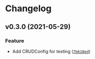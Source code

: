 # Changelog

<!--next-version-placeholder-->

## v0.3.0 (2021-05-29)
### Feature
* Add CRUDConfig for testing ([`7b610ed`](https://github.com/ggabriel96/alchemista/commit/7b610ed49e64835d7a831727ff3e62d002980bbf))
